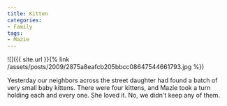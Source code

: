 ```yaml
---
title: Kitten
categories:
- Family
tags:
- Mazie
---
```


![]({{ site.url }}{% link /assets/posts/2009/2875a8eafcb205bbcc08647544661793.jpg %})
  



Yesterday our neighbors across the street daughter had found a batch of very small baby kittens. There were four kittens, and Mazie took a turn holding each and every one. She loved it.
No, we didn't keep any of them.
